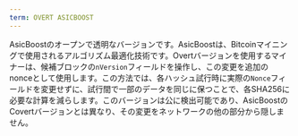 ```yaml
---
term: OVERT ASICBOOST
---
```


AsicBoostのオープンで透明なバージョンです。AsicBoostは、Bitcoinマイニングで使用されるアルゴリズム最適化技術です。Overtバージョンを使用するマイナーは、候補ブロックの`nVersion`フィールドを操作し、この変更を追加のnonceとして使用します。この方法では、各ハッシュ試行時に実際の`Nonce`フィールドを変更せずに、試行間で一部のデータを同じに保つことで、各SHA256に必要な計算を減らします。このバージョンは公に検出可能であり、AsicBoostのCovertバージョンとは異なり、その変更をネットワークの他の部分から隠しません。